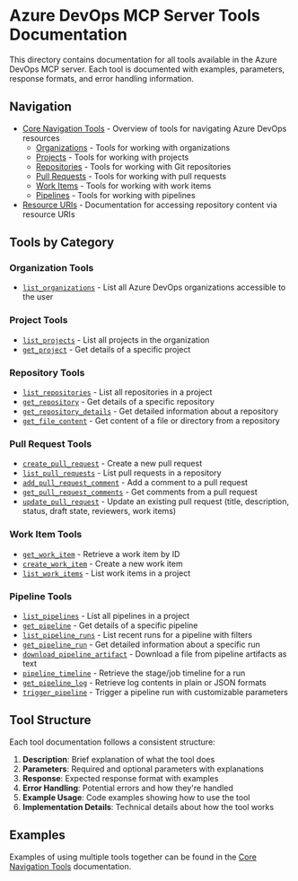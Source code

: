 # Azure DevOps MCP Server Tools Documentation

This directory contains documentation for all tools available in the Azure DevOps MCP server. Each tool is documented with examples, parameters, response formats, and error handling information.

## Navigation

- [Core Navigation Tools](https://github.com/hmaldonadovilla/mcp-server-azure-devops/blob/main/docs/tools/core-navigation.md) - Overview of tools for navigating Azure DevOps resources
  - [Organizations](https://github.com/hmaldonadovilla/mcp-server-azure-devops/blob/main/docs/tools/organizations.md) - Tools for working with organizations
  - [Projects](https://github.com/hmaldonadovilla/mcp-server-azure-devops/blob/main/docs/tools/projects.md) - Tools for working with projects
  - [Repositories](https://github.com/hmaldonadovilla/mcp-server-azure-devops/blob/main/docs/tools/repositories.md) - Tools for working with Git repositories
  - [Pull Requests](https://github.com/hmaldonadovilla/mcp-server-azure-devops/blob/main/docs/tools/pull-requests.md) - Tools for working with pull requests
  - [Work Items](https://github.com/hmaldonadovilla/mcp-server-azure-devops/blob/main/docs/tools/work-items.md) - Tools for working with work items
  - [Pipelines](https://github.com/hmaldonadovilla/mcp-server-azure-devops/blob/main/docs/tools/pipelines.md) - Tools for working with pipelines
- [Resource URIs](https://github.com/hmaldonadovilla/mcp-server-azure-devops/blob/main/docs/tools/resources.md) - Documentation for accessing repository content via resource URIs

## Tools by Category

### Organization Tools

- [`list_organizations`](https://github.com/hmaldonadovilla/mcp-server-azure-devops/blob/main/docs/tools/organizations.md#list_organizations) - List all Azure DevOps organizations accessible to the user

### Project Tools

- [`list_projects`](https://github.com/hmaldonadovilla/mcp-server-azure-devops/blob/main/docs/tools/projects.md#list_projects) - List all projects in the organization
- [`get_project`](https://github.com/hmaldonadovilla/mcp-server-azure-devops/blob/main/docs/tools/projects.md#get_project) - Get details of a specific project

### Repository Tools

- [`list_repositories`](https://github.com/hmaldonadovilla/mcp-server-azure-devops/blob/main/docs/tools/repositories.md#list_repositories) - List all repositories in a project
- [`get_repository`](https://github.com/hmaldonadovilla/mcp-server-azure-devops/blob/main/docs/tools/repositories.md#get_repository) - Get details of a specific repository
- [`get_repository_details`](https://github.com/hmaldonadovilla/mcp-server-azure-devops/blob/main/docs/tools/repositories.md#get_repository_details) - Get detailed information about a repository
- [`get_file_content`](https://github.com/hmaldonadovilla/mcp-server-azure-devops/blob/main/docs/tools/repositories.md#get_file_content) - Get content of a file or directory from a repository

### Pull Request Tools

- [`create_pull_request`](https://github.com/hmaldonadovilla/mcp-server-azure-devops/blob/main/docs/tools/pull-requests.md#create_pull_request) - Create a new pull request
- [`list_pull_requests`](https://github.com/hmaldonadovilla/mcp-server-azure-devops/blob/main/docs/tools/pull-requests.md#list_pull_requests) - List pull requests in a repository
- [`add_pull_request_comment`](https://github.com/hmaldonadovilla/mcp-server-azure-devops/blob/main/docs/tools/pull-requests.md#add_pull_request_comment) - Add a comment to a pull request
- [`get_pull_request_comments`](https://github.com/hmaldonadovilla/mcp-server-azure-devops/blob/main/docs/tools/pull-requests.md#get_pull_request_comments) - Get comments from a pull request
- [`update_pull_request`](https://github.com/hmaldonadovilla/mcp-server-azure-devops/blob/main/docs/tools/pull-requests.md#update_pull_request) - Update an existing pull request (title, description, status, draft state, reviewers, work items)

### Work Item Tools

- [`get_work_item`](https://github.com/hmaldonadovilla/mcp-server-azure-devops/blob/main/docs/tools/work-items.md#get_work_item) - Retrieve a work item by ID
- [`create_work_item`](https://github.com/hmaldonadovilla/mcp-server-azure-devops/blob/main/docs/tools/work-items.md#create_work_item) - Create a new work item
- [`list_work_items`](https://github.com/hmaldonadovilla/mcp-server-azure-devops/blob/main/docs/tools/work-items.md#list_work_items) - List work items in a project

### Pipeline Tools

- [`list_pipelines`](https://github.com/hmaldonadovilla/mcp-server-azure-devops/blob/main/docs/tools/pipelines.md#list_pipelines) - List all pipelines in a project
- [`get_pipeline`](https://github.com/hmaldonadovilla/mcp-server-azure-devops/blob/main/docs/tools/pipelines.md#get_pipeline) - Get details of a specific pipeline
- [`list_pipeline_runs`](https://github.com/hmaldonadovilla/mcp-server-azure-devops/blob/main/docs/tools/pipelines.md#list_pipeline_runs) - List recent runs for a pipeline with filters
- [`get_pipeline_run`](https://github.com/hmaldonadovilla/mcp-server-azure-devops/blob/main/docs/tools/pipelines.md#get_pipeline_run) - Get detailed information about a specific run
- [`download_pipeline_artifact`](https://github.com/hmaldonadovilla/mcp-server-azure-devops/blob/main/docs/tools/pipelines.md#download_pipeline_artifact) - Download a file from pipeline artifacts as text
- [`pipeline_timeline`](https://github.com/hmaldonadovilla/mcp-server-azure-devops/blob/main/docs/tools/pipelines.md#pipeline_timeline) - Retrieve the stage/job timeline for a run
- [`get_pipeline_log`](https://github.com/hmaldonadovilla/mcp-server-azure-devops/blob/main/docs/tools/pipelines.md#get_pipeline_log) - Retrieve log contents in plain or JSON formats
- [`trigger_pipeline`](https://github.com/hmaldonadovilla/mcp-server-azure-devops/blob/main/docs/tools/pipelines.md#trigger_pipeline) - Trigger a pipeline run with customizable parameters

## Tool Structure

Each tool documentation follows a consistent structure:

1. **Description**: Brief explanation of what the tool does
2. **Parameters**: Required and optional parameters with explanations
3. **Response**: Expected response format with examples
4. **Error Handling**: Potential errors and how they're handled
5. **Example Usage**: Code examples showing how to use the tool
6. **Implementation Details**: Technical details about how the tool works

## Examples

Examples of using multiple tools together can be found in the [Core Navigation Tools](https://github.com/hmaldonadovilla/mcp-server-azure-devops/blob/main/docs/tools/core-navigation.md#common-use-cases) documentation.
